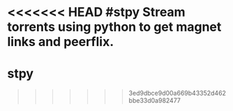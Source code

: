 <<<<<<< HEAD
#stpy
Stream torrents using python to get magnet links and peerflix. 
=======
# stpy
>>>>>>> 3ed9dbce9d00a669b43352d462bbe33d0a982477
